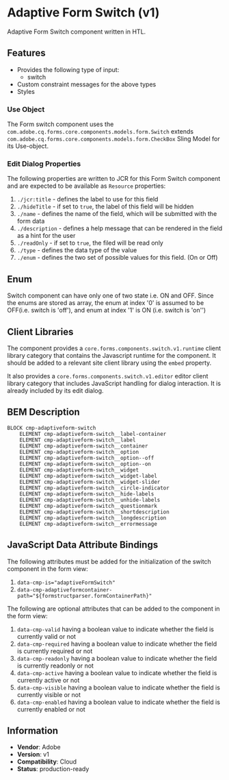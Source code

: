 <!--
Copyright 2023 Adobe

Licensed under the Apache License, Version 2.0 (the "License");
you may not use this file except in compliance with the License.
You may obtain a copy of the License at

    http://www.apache.org/licenses/LICENSE-2.0

Unless required by applicable law or agreed to in writing, software
distributed under the License is distributed on an "AS IS" BASIS,
WITHOUT WARRANTIES OR CONDITIONS OF ANY KIND, either express or implied.
See the License for the specific language governing permissions and
limitations under the License.
-->
Adaptive Form Switch (v1)
====
Adaptive Form Switch component written in HTL.

## Features

* Provides the following type of input:
  * switch
* Custom constraint messages for the above types
* Styles

### Use Object
The Form switch component uses the `com.adobe.cq.forms.core.components.models.form.Switch` extends `com.adobe.cq.forms.core.components.models.form.CheckBox` Sling Model for its Use-object.

### Edit Dialog Properties
The following properties are written to JCR for this Form Switch component and are expected to be available as `Resource` properties:

1. `./jcr:title` - defines the label to use for this field
2. `./hideTitle` - if set to `true`, the label of this field will be hidden
3. `./name` - defines the name of the field, which will be submitted with the form data
4. `./description` - defines a help message that can be rendered in the field as a hint for the user
5. `./readOnly` - if set to `true`, the filed will be read only
6. `./type` - defines the data type of the value
7. `./enum` - defines the two set of possible values for this field. (On or Off)

## Enum
Switch component can have only one of two state i.e. ON and OFF. Since the enums are stored as array, the enum at index '0' is assumed to be OFF(i.e. switch is 'off'), and enum at index '1' is ON (i.e. switch is 'on'')

## Client Libraries
The component provides a `core.forms.components.switch.v1.runtime` client library category that contains the Javascript runtime for the component. 
It should be added to a relevant site client library using the `embed` property.

It also provides a `core.forms.components.switch.v1.editor` editor client library category that includes
JavaScript handling for dialog interaction. It is already included by its edit dialog.

## BEM Description
```
BLOCK cmp-adaptiveform-switch
    ELEMENT cmp-adaptiveform-switch__label-container
    ELEMENT cmp-adaptiveform-switch__label
    ELEMENT cmp-adaptiveform-switch__container
    ELEMENT cmp-adaptiveform-switch__option
    ELEMENT cmp-adaptiveform-switch__option--off
    ELEMENT cmp-adaptiveform-switch__option--on
    ELEMENT cmp-adaptiveform-switch__widget
    ELEMENT cmp-adaptiveform-switch__widget-label
    ELEMENT cmp-adaptiveform-switch__widget-slider
    ELEMENT cmp-adaptiveform-switch__circle-indicator
    ELEMENT cmp-adaptiveform-switch__hide-labels
    ELEMENT cmp-adaptiveform-switch__unhide-labels
    ELEMENT cmp-adaptiveform-switch__questionmark
    ELEMENT cmp-adaptiveform-switch__shortdescription
    ELEMENT cmp-adaptiveform-switch__longdescription
    ELEMENT cmp-adaptiveform-switch__errormessage
```

## JavaScript Data Attribute Bindings

The following attributes must be added for the initialization of the switch component in the form view:  
 1. `data-cmp-is="adaptiveFormSwitch"`
 2. `data-cmp-adaptiveformcontainer-path="${formstructparser.formContainerPath}"`


The following are optional attributes that can be added to the component in the form view:
1. `data-cmp-valid` having a boolean value to indicate whether the field is currently valid or not
2. `data-cmp-required` having a boolean value to indicate whether the field is currently required or not
3. `data-cmp-readonly` having a boolean value to indicate whether the field is currently readonly or not
4. `data-cmp-active` having a boolean value to indicate whether the field is currently active or not 
5. `data-cmp-visible` having a boolean value to indicate whether the field is currently visible or not
6. `data-cmp-enabled` having a boolean value to indicate whether the field is currently enabled or not

 
## Information
* **Vendor**: Adobe
* **Version**: v1
* **Compatibility**: Cloud
* **Status**: production-ready



